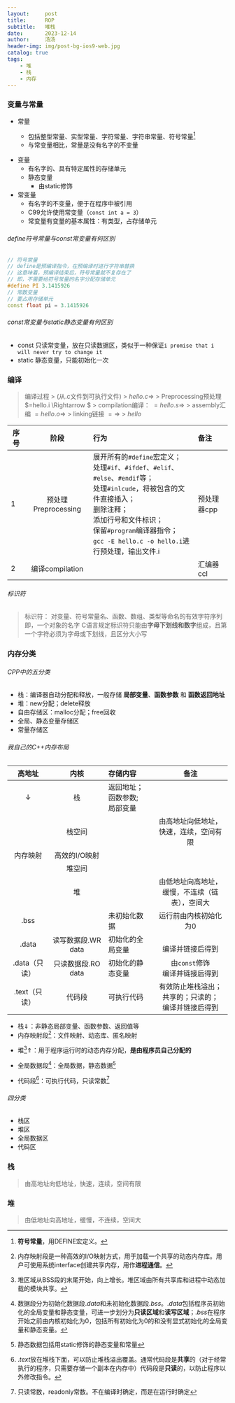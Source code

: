 ```yaml
---
layout:     post
title:      ROP
subtitle:   堆栈
date:       2023-12-14
author:     汤汤
header-img: img/post-bg-ios9-web.jpg
catalog: true
tags:
    - 堆
    - 栈
    - 内存
---
```

### 变量与常量
- 常量
  - 包括整型常量、实型常量、字符常量、字符串常量、符号常量[^100] 
  
  [^100]:**符号常量**，用DEFINE宏定义。 

  - 与常变量相比，常量是没有名字的不变量
+ 变量
  + 有名字的、具有特定属性的存储单元
  + 静态变量
    + 由static修饰
+ 常变量
  + 有名字的不变量，便于在程序中被引用
  + C99允许使用常变量（`const int a = 3`）
  + 常变量有变量的基本属性：有类型，占存储单元

###### define符号常量与const常变量有何区别
```cpp
// 符号常量
// define是预编译指令，在预编译时进行字符串替换
// 这意味着，预编译结束后，符号常量就不复存在了
// 即，不需要给符号常量的名字分配存储单元
#define PI 3.1415926 
// 常数变量
// 要占用存储单元
const float pi = 3.1415926 
```
###### const常变量与static静态变量有何区别
+ const 只读常变量，放在只读数据区，类似于一种保证`i promise that i will never try to change it`
+ static 静态变量，只能初始化一次






### 编译
> 编译过程
    > (从.c文件到可执行文件)
    >   $hello.c\Rightarrow$ 
    >   Preprocessing预处理$=hello.i \Rightarrow $ 
    >   compilation编译： $=hello.s\Rightarrow$ 
    >   assembly汇编 $=hello.o\Rightarrow$ 
    >   linking链接 $=\Rightarrow$
    >   $hello$

|序号|阶段|行为|备注|
|--|:--:|:--|:--|
|1|预处理Preprocessing|展开所有的`#define`宏定义；<br>处理`#if`、`#ifdef`、`#elif`、`#else`、`#endif`等；<br>处理`#inlcude`，将被包含的文件直接插入；<br>删除注释； <br>添加行号和文件标识；<br>保留`#program`编译器指令；<br> `gcc -E hello.c -o hello.i`进行预处理，输出文件.i|预处理器cpp|
|2|编译compilation||汇编器ccl|


###### 标识符
> 标识符：
> 对变量、符号常量名、函数、数组、类型等命名的有效字符序列
> 即，一个对象的名字
> C语言规定标识符只能由**字母下划线和数字**组成，且第一个字符必须为字母或下划线，且区分大小写


### 内存分类

###### CPP中的五分类
+ 栈：编译器自动分配和释放，一般存储 **局部变量**、**函数参数** 和 **函数返回地址** 
+ 堆：new分配；delete释放
+ 自由存储区：malloc分配；free回收
+ 全局、静态变量存储区
+ 常量存储区

###### 我自己的C++内存布局

| 高地址 |内核 | 存储内容 |备注 |  
| :--: | :--:   | :--| :--: | 
|$\downarrow$ | 栈|返回地址；<br>函数参数;<br>局部变量||  
| |栈空间| |由高地址向低地址，<br>快速，连续，空间有限|   
|内存映射|高效的I/O映射| | |  
|  |堆空间| | |  
| | 堆   | |由低地址向高地址，<br>缓慢，不连续（链表），空间大|  
|    .bss    |                  | 未初始化数据     |运行前由内核初始化为0|  
|    .data   |读写数据段.WR data | 初始化的全局变量 |<br>编译并链接后得到|  
|    .data（只读）   |只读数据段.RO data | 初始化的静态变量 |由`const`修饰<br>编译并链接后得到|  
|    .text（只读）   | 代码段    | 可执行代码| 有效防止堆栈溢出；<br> 共享的；只读的；<br>编译并链接后得到|   

+ 栈$\Downarrow$：非静态局部变量、函数参数、返回值等
+ 内存映射段[^0]：文件映射、动态库、匿名映射

[^0]: 内存映射段是一种高效的I/O映射方式，用于加载一个共享的动态内存库。用户可使用系统interface创建共享内存，用作**进程通信**。

+ 堆[^1]$\Uparrow$：用于程序运行时的动态内存分配，**是由程序员自己分配的** 

[^1]: 堆区域从BSS段的末尾开始，向上增长。堆区域由所有共享库和进程中动态加载的模块共享。 

+ 全局数据段[^2]：全局数据，静态数据[^b]
[^2]:数据段分为初始化数据段$.data$和未初始化数据段$.bss$。$.data$包括程序员初始化的全局变量和静态变量，可进一步划分为**只读区域**和**读写区域**；$.bss$在程序开始之前由内核初始化为0，包括所有初始化为0的和没有显式初始化的全局变量和静态变量。
[^b]:静态数据包括用static修饰的静态变量和常量
+ 代码段[^3]：可执行代码，只读常数[^a]
[^3]:$.text$放在堆栈下面，可以防止堆栈溢出覆盖。通常代码段是**共享**的（对于经常执行的程序，只需要存储一个副本在内存中）代码段是**只读**的，以防止程序以外修改指令。 
[^a]:只读常数，readonly常数。不在编译时确定，而是在运行时确定
###### 四分类
- 栈区
- 堆区
- 全局数据区
- 代码区

### 栈
> 由高地址向低地址，快速，连续，空间有限
### 堆
> 由低地址向高地址，缓慢，不连续，空间大
